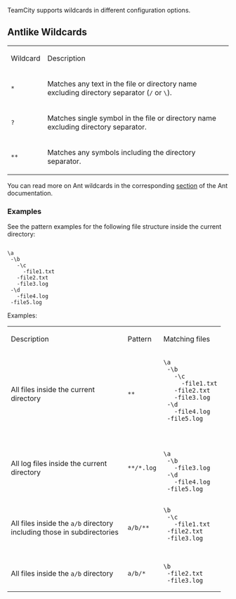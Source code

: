 [//]: # (title: Wildcards)
[//]: # (auxiliary-id: Wildcards)

TeamCity supports wildcards in different configuration options.

## Antlike Wildcards

<table>
<tr>

<td>

Wildcard 

</td>

<td>

Description 

</td>
</tr>
<tr>


<td>

`*`

</td>


<td>

Matches any text in the file or directory name excluding directory separator (`/` or `\`).

</td>
</tr>
<tr>


<td>

`?`

</td>


<td>

Matches single symbol in the file or directory name excluding directory separator.

</td>
</tr>
<tr>

<td>

`**`

</td>

<td>

Matches any symbols including the directory separator.

</td>
</tr>
</table>

You can read more on Ant wildcards in the corresponding [section](http://ant.apache.org/manual/dirtasks.html#patterns) of the Ant documentation.

### Examples

See the pattern examples for the following file structure inside the current directory:

```Shell

\a
 -\b
   -\c
     -file1.txt
   -file2.txt
   -file3.log
 -\d
   -file4.log
 -file5.log
```

Examples:

<table>
<tr>


<td width="250">

Description

</td>

<td>

Pattern

</td>

<td>

Matching files

</td>
</tr>
<tr>

<td>

All files inside the current directory

</td>

<td>

`**`

</td>

<td>

```Shell
\a
 -\b
   -\c
     -file1.txt
   -file2.txt
   -file3.log
 -\d
   -file4.log
 -file5.log
 
```

</td>
</tr>
<tr>

<td>

All log files inside the current directory

</td>


<td>

`**/*.log`

</td>

<td>

```Shell

\a
 -\b
   -file3.log
 -\d
   -file4.log
 -file5.log
 ```

</td>
</tr>
<tr>


<td>

All files inside the `a/b` directory including those in subdirectories

</td>

<td>

`a/b/**`

</td>

<td>

```Shell
\b
 -\c
   -file1.txt
 -file2.txt
 -file3.log
 
```

</td>
</tr>
<tr>

<td>

All files inside the `a/b` directory

</td>

<td>

`a/b/*`

</td>

<td>

```Shell
\b
 -file2.txt
 -file3.log
```

</td>
</tr>
</table>
